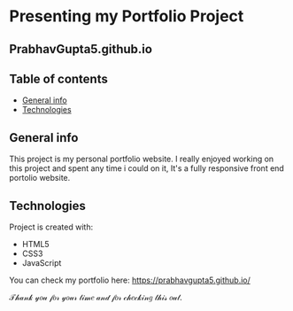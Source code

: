 # Presenting my Portfolio Project
## PrabhavGupta5.github.io

## Table of contents
* [General info](#general-info)
* [Technologies](#technologies)

## General info
This project is my personal portfolio website. I really enjoyed working on this project and spent any time i could on it, It's a fully responsive front end portolio website.
	
## Technologies
Project is created with:
* HTML5
* CSS3
* JavaScript

You can check my portfolio here: https://prabhavgupta5.github.io/

𝒯𝒽𝒶𝓃𝓀 𝓎𝑜𝓊 𝒻𝑜𝓇 𝓎𝑜𝓊𝓇 𝓉𝒾𝓂𝑒 𝒶𝓃𝒹 𝒻𝑜𝓇 𝒸𝒽𝑒𝒸𝓀𝒾𝓃𝑔 𝓉𝒽𝒾𝓈 𝑜𝓊𝓉.

